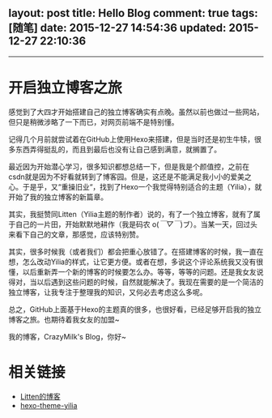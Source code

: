 layout: post
title: Hello Blog
comment: true
tags: [随笔]
date: 2015-12-27 14:54:36
updated: 2015-12-27 22:10:36
---

------
# 开启独立博客之旅
感觉到了大四才开始搭建自己的独立博客确实有点晚。虽然以前也做过一些网站，但只是稍微涉略了一下而已，对网页前端不是特别懂。

记得几个月前就尝试着在GitHub上使用Hexo来搭建，但是当时还是初生牛犊，很多东西弄得挺乱的，而且到最后也没有让自己感到满意，就搁置了。

最近因为开始潜心学习，很多知识都想总结一下，但是我是个颜值控，之前在csdn就是因为不好看就转到了博客园。但是，这还是不能满足我小小的爱美之心。于是乎，又“重操旧业“，找到了Hexo一个我觉得特别适合的主题（Yilia），就开始了我的独立博客的新篇章。

其实，我挺赞同Litten（Yilia主题的制作者）说的，有了一个独立博客，就有了属于自己的一片田，开始默默地耕作（我是码农 o(*￣▽￣*)ブ）。当某一天，回过头来看下自己的文章，那感觉，应该特别赞。

其实，很多时候我（或者我们）都会把重心放错了。在搭建博客的时候，我一直在想，怎么改动Yilia的样式，让它更方便。或者在想，多说这个评论系统我又没有很懂，以后重新弄一个新的博客的时候要怎么办。等等，等等的问题。还是我女友说得对，当以后遇到这些问题的时候，自然就能解决了。我现在需要的是一个简洁的独立博客，让我专注于整理我的知识，又何必去考虑这么多呢。

总之，GitHub上面基于Hexo的主题真的很多，也很好看，已经足够开启我的独立博客之旅。也期待着我女友的加盟~

我的博客，CrazyMilk's Blog，你好~

# 相关链接
- [Litten的博客](http://litten.github.io/)
- [hexo-theme-yilia](https://github.com/litten/hexo-theme-yilia)
